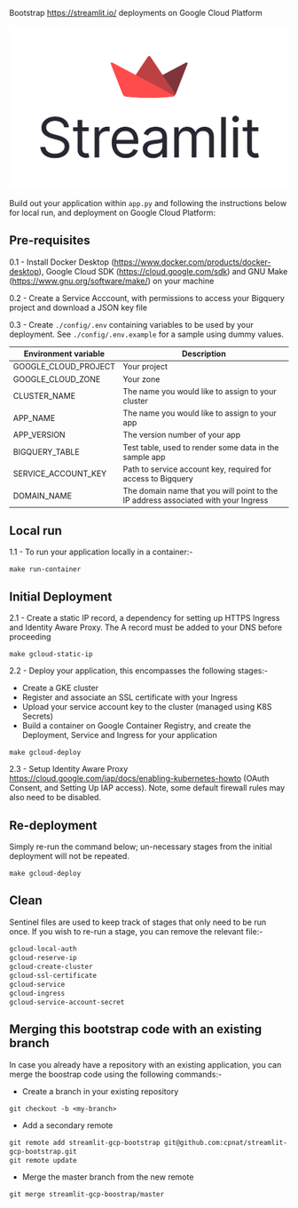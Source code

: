 Bootstrap https://streamlit.io/ deployments on Google Cloud Platform

![Streamlit Logo](streamlit-logo-primary-colormark-darktext.png)

Build out your application within `app.py` and following the instructions below for local run, and deployment on Google Cloud Platform:

## Pre-requisites

0.1 - Install Docker Desktop (https://www.docker.com/products/docker-desktop), Google Cloud SDK (https://cloud.google.com/sdk) and GNU Make (https://www.gnu.org/software/make/) on your machine

0.2 - Create a Service Acccount, with permissions to access your Bigquery project and download a JSON key file

0.3 - Create `./config/.env` containing variables to be used by your deployment. See `./config/.env.example` for a sample using dummy values.

| Environment variable           | Description                                                                                  |
|--------------------------------|----------------------------------------------------------------------------------------------|
| GOOGLE_CLOUD_PROJECT           | Your project                                                                                 |
| GOOGLE_CLOUD_ZONE              | Your zone                                                                                    |
| CLUSTER_NAME                   | The name you would like to assign to your cluster                                            |
| APP_NAME                       | The name you would like to assign to your app                                                |
| APP_VERSION                    | The version number of your app                                                               |
| BIGQUERY_TABLE                 | Test table, used to render some data in the sample app                                       |
| SERVICE_ACCOUNT_KEY            | Path to service account key, required for access to Bigquery                                 |
| DOMAIN_NAME                    | The domain name that you will point to the IP address associated with your Ingress           |

## Local run

1.1 - To run your application locally in a container:-

```
make run-container
```

## Initial Deployment

2.1 - Create a static IP record, a dependency for setting up HTTPS Ingress and Identity Aware Proxy. The A record must be added to your DNS before proceeding

```
make gcloud-static-ip
```

2.2 - Deploy your application, this encompasses the following stages:-
- Create a GKE cluster
- Register and associate an SSL certificate with your Ingress  
- Upload your service account key to the cluster (managed using K8S Secrets)  
- Build a container on Google Container Registry, and create the Deployment, Service and Ingress for your application 

```
make gcloud-deploy
```

2.3 - Setup Identity Aware Proxy https://cloud.google.com/iap/docs/enabling-kubernetes-howto (OAuth Consent, and Setting Up IAP access). Note, some default firewall rules may also need to be disabled.


## Re-deployment
Simply re-run the command below; un-necessary stages from the initial deployment will not be repeated.

```
make gcloud-deploy
```


## Clean
Sentinel files are used to keep track of stages that only need to be run once. If you wish to re-run a stage, you can remove the relevant file:-

```
gcloud-local-auth
gcloud-reserve-ip
gcloud-create-cluster
gcloud-ssl-certificate
gcloud-service
gcloud-ingress
gcloud-service-account-secret
```

## Merging this bootstrap code with an existing branch

In case you already have a repository with an existing application, you can merge the boostrap code using the following commands:-

-   Create a branch in your existing repository  

```
git checkout -b <my-branch>
```

- Add a secondary remote  

```
git remote add streamlit-gcp-bootstrap git@github.com:cpnat/streamlit-gcp-bootstrap.git
git remote update
```

 - Merge the master branch from the new remote  

```
git merge streamlit-gcp-boostrap/master
```
